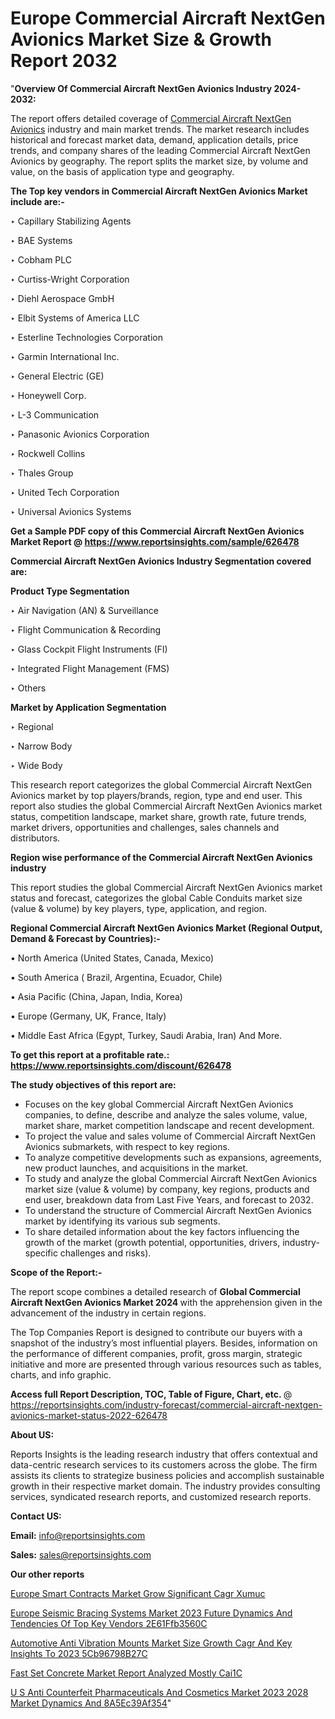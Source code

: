 # Europe Commercial Aircraft NextGen Avionics Market Size & Growth Report 2032

"<strong>Overview Of Commercial Aircraft NextGen Avionics Industry 2024-2032:</strong>

The report offers detailed coverage of <a href=https://www.reportsinsights.com/sample/626478>Commercial Aircraft NextGen Avionics</a> industry and main market trends. The market research includes historical and forecast market data, demand, application details, price trends, and company shares of the leading Commercial Aircraft NextGen Avionics by geography. The report splits the market size, by volume and value, on the basis of application type and geography.

<strong>The Top key vendors in Commercial Aircraft NextGen Avionics Market include are:- </strong>

‣ Capillary Stabilizing Agents

‣ BAE Systems

‣ Cobham PLC

‣ Curtiss-Wright Corporation

‣ Diehl Aerospace GmbH

‣ Elbit Systems of America LLC

‣ Esterline Technologies Corporation

‣ Garmin International Inc.

‣ General Electric (GE)

‣ Honeywell Corp.

‣ L-3 Communication

‣ Panasonic Avionics Corporation

‣ Rockwell Collins

‣ Thales Group

‣ United Tech Corporation

‣ Universal Avionics Systems

<strong>Get a Sample PDF copy of this Commercial Aircraft NextGen Avionics Market Report </strong><strong>@ <a href=https://www.reportsinsights.com/sample/626478 style=color:#0000ff;>https://www.reportsinsights.com/sample/626478</a> </strong>

<strong>Commercial Aircraft NextGen Avionics Industry Segmentation covered are:</strong>

<strong>Product Type Segmentation</strong>

‣    Air Navigation (AN) & Surveillance

‣ Flight Communication & Recording

‣ Glass Cockpit Flight Instruments (FI)

‣ Integrated Flight Management (FMS)

‣ Others

<strong>Market by Application Segmentation</strong>

‣   Regional

‣ Narrow Body

‣ Wide Body

This research report categorizes the global Commercial Aircraft NextGen Avionics market by top players/brands, region, type and end user. This report also studies the global Commercial Aircraft NextGen Avionics market status, competition landscape, market share, growth rate, future trends, market drivers, opportunities and challenges, sales channels and distributors.

<strong>Region wise performance of the Commercial Aircraft NextGen Avionics industry</strong><strong> </strong>

This report studies the global Commercial Aircraft NextGen Avionics market status and forecast, categorizes the global Cable Conduits market size (value &amp; volume) by key players, type, application, and region. 

<strong>Regional Commercial Aircraft NextGen Avionics Market (Regional Output, Demand &amp; Forecast by Countries):-</strong>

• North America (United States, Canada, Mexico)

• South America ( Brazil, Argentina, Ecuador, Chile)

• Asia Pacific (China, Japan, India, Korea)

• Europe (Germany, UK, France, Italy)

• Middle East Africa (Egypt, Turkey, Saudi Arabia, Iran) And More.

<strong>To get this report at a profitable rate.: <a href=https://www.reportsinsights.com/discount/626478 style=color:#0000ff;>https://www.reportsinsights.com/discount/626478</a></strong>

<strong>The study objectives of this report are:</strong>
<ul>
  <li>Focuses on the key global Commercial Aircraft NextGen Avionics companies, to define, describe and analyze the sales volume, value, market share, market competition landscape and recent development.</li>
  <li>To project the value and sales volume of Commercial Aircraft NextGen Avionics submarkets, with respect to key regions.</li>
  <li>To analyze competitive developments such as expansions, agreements, new product launches, and acquisitions in the market.</li>
  <li>To study and analyze the global Commercial Aircraft NextGen Avionics market size (value &amp; volume) by company, key regions, products and end user, breakdown data from Last Five Years, and forecast to 2032.</li>
  <li>To understand the structure of Commercial Aircraft NextGen Avionics market by identifying its various sub segments.</li>
  <li>To share detailed information about the key factors influencing the growth of the market (growth potential, opportunities, drivers, industry-specific challenges and risks).</li>
</ul>
<strong>Scope of the Report:-</strong><strong> </strong>

The report scope combines a detailed research of <strong>Global Commercial Aircraft NextGen Avionics Market 2024 </strong>with the apprehension given in the advancement of the industry in certain regions.

The Top Companies Report is designed to contribute our buyers with a snapshot of the industry’s most influential players. Besides, information on the performance of different companies, profit, gross margin, strategic initiative and more are presented through various resources such as tables, charts, and info graphic.

<strong>Access full Report Description, TOC, Table of Figure, Chart, etc. </strong>@   <a href=https://reportsinsights.com/industry-forecast/commercial-aircraft-nextgen-avionics-market-status-2022-626478 style=color:#0000ff;>https://reportsinsights.com/industry-forecast/commercial-aircraft-nextgen-avionics-market-status-2022-626478</a>

<strong>About US:</strong>

Reports Insights is the leading research industry that offers contextual and data-centric research services to its customers across the globe. The firm assists its clients to strategize business policies and accomplish sustainable growth in their respective market domain. The industry provides consulting services, syndicated research reports, and customized research reports.

<strong>Contact US:</strong>

<p class=""""><b>Email:</b> <a href=mailto:info@reportsinsights.com>info@reportsinsights.com</a></p>
<p class=""""><b>Sales:</b> <a href=mailto:sales@reportsinsights.com>sales@reportsinsights.com</a></p>

<strong>Our other reports</strong>

<a href=https://www.linkedin.com/pulse/europe-smart-contracts-market-grow-significant-cagr-xumuc/>Europe Smart Contracts Market Grow Significant Cagr Xumuc</a>

<a href=https://medium.com/@g65914336/europe-seismic-bracing-systems-market-2023-future-dynamics-and-tendencies-of-top-key-vendors-2e61ffb3560c>Europe Seismic Bracing Systems Market 2023 Future Dynamics And Tendencies Of Top Key Vendors 2E61Ffb3560C</a>

<a href=https://medium.com/@d7298290/automotive-anti-vibration-mounts-market-size-growth-cagr-and-key-insights-to-2023-5cb96798b27c>Automotive Anti Vibration Mounts Market Size Growth Cagr And Key Insights To 2023 5Cb96798B27C</a>

<a href=https://www.linkedin.com/pulse/fast-set-concrete-market-report-analyzed-mostly-cai1c/>Fast Set Concrete Market Report Analyzed Mostly Cai1C</a>

<a href=https://medium.com/@nadeemkazi0003/u-s-anti-counterfeit-pharmaceuticals-and-cosmetics-market-2023-2028-market-dynamics-and-8a5ec39af354>U S Anti Counterfeit Pharmaceuticals And Cosmetics Market 2023 2028 Market Dynamics And 8A5Ec39Af354</a>"
